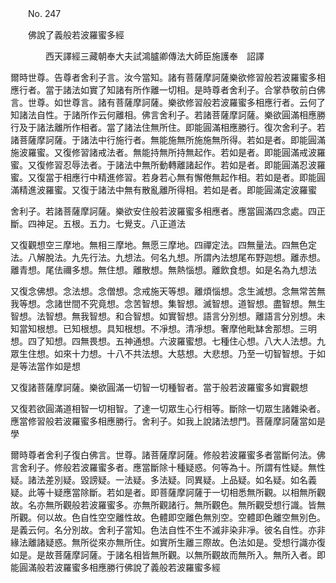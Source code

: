﻿　　No. 247

　　佛說了義般若波羅蜜多經

　　　　西天譯經三藏朝奉大夫試鴻臚卿傳法大師臣施護奉　詔譯


爾時世尊。告尊者舍利子言。汝今當知。諸有菩薩摩訶薩樂欲修習般若波羅蜜多相應行者。當于諸法如實了知諸有所作離一切相。是時尊者舍利子。合掌恭敬前白佛言。世尊。如世尊言。諸有菩薩摩訶薩。樂欲修習般若波羅蜜多相應行者。云何了知諸法自性。于諸所作云何離相。佛言舍利子。若諸菩薩摩訶薩。樂欲圓滿相應勝行及于諸法離所作相者。當了諸法住無所住。即能圓滿相應勝行。復次舍利子。若諸菩薩摩訶薩。于諸法中行施行者。無能施無所施施無所得。若如是者。即能圓滿施波羅蜜。又復修習諸戒法者。無能持無所持無起作。若如是者。即能圓滿戒波羅蜜。又復修習忍辱法者。于諸法中無所動轉離諸起作。若如是者。即能圓滿忍波羅蜜。又復當于相應行中精進修習。若身若心無有懈倦無起作相。若如是者。即能圓滿精進波羅蜜。又復于諸法中無有散亂離所得相。若如是者。即能圓滿定波羅蜜

舍利子。若諸菩薩摩訶薩。樂欲安住般若波羅蜜多相應者。應當圓滿四念處。四正斷。四神足。五根。五力。七覺支。八正道法

又復觀想空三摩地。無相三摩地。無愿三摩地。四禪定法。四無量法。四無色定法。八解脫法。九先行法。九想法。何名九想。所謂內法想尾布野迦想。離赤想。離青想。尾佉禰多想。無住想。離散想。無熱惱想。離飲食想。如是名為九想法

又復念佛想。念法想。念僧想。念戒施天等想。離煩惱想。念生滅想。念無常苦無我等想。念諸世間不究竟想。念苦智想。集智想。滅智想。道智想。盡智想。無生智想。法智想。無我智想。和合智想。如實智想。語言分別想。離語言分別想。未知當知根想。已知根想。具知根想。不凈想。清凈想。奢摩他毗缽舍那想。三明想。四了知想。四無畏想。五神通想。六波羅蜜想。七種住心想。八大人法想。九眾生住想。如來十力想。十八不共法想。大慈想。大悲想。乃至一切智智想。于如是等法當作如是想

又復諸菩薩摩訶薩。樂欲圓滿一切智一切種智者。當于般若波羅蜜多如實觀想

又復若欲圓滿道相智一切相智。了達一切眾生心行相等。斷除一切眾生諸雜染者。應當修習般若波羅蜜多相應勝行。舍利子。如我上說諸法想門。菩薩摩訶薩當如是學

爾時尊者舍利子復白佛言。世尊。諸菩薩摩訶薩。修般若波羅蜜多者當斷何法。佛言舍利子。修般若波羅蜜多者。應當斷除十種疑惑。何等為十。所謂有性疑。無性疑。諸法差別疑。毀謗疑。一法疑。多法疑。同異疑。上品疑。如名疑。如名義疑。此等十疑應當除斷。若如是者。即菩薩摩訶薩于一切相悉無所觀。以相無所觀故。名亦無所觀般若波羅蜜多。亦無所觀諸行。無所觀色。無所觀受想行識。皆無所觀。何以故。色自性空空離性故。色體即空離色無別空。空體即色離空無別色。是義云何。名分別故。舍利子當知。色法自性不生不滅非染非凈。彼名自性。亦非緣法離諸疑惑。無所從來亦無所住。如實所生離三際故。色法如是。受想行識亦復如是。是故菩薩摩訶薩。于諸名相皆無所觀。以無所觀故而無所入。無所入者。即能圓滿般若波羅蜜多相應勝行佛說了義般若波羅蜜多經
